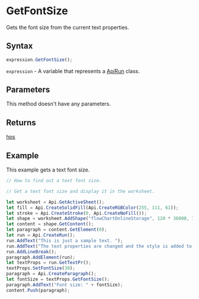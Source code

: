 # GetFontSize

Gets the font size from the current text properties.

## Syntax

```javascript
expression.GetFontSize();
```

`expression` - A variable that represents a [ApiRun](../ApiRun.md) class.

## Parameters

This method doesn't have any parameters.

## Returns

[hps](../../Enumeration/hps.md)

## Example

This example gets a text font size.

```javascript editor-xlsx
// How to find out a text font size.

// Get a text font size and display it in the worksheet.

let worksheet = Api.GetActiveSheet();
let fill = Api.CreateSolidFill(Api.CreateRGBColor(255, 111, 61));
let stroke = Api.CreateStroke(0, Api.CreateNoFill());
let shape = worksheet.AddShape("flowChartOnlineStorage", 120 * 36000, 70 * 36000, fill, stroke, 0, 2 * 36000, 0, 3 * 36000);
let content = shape.GetContent();
let paragraph = content.GetElement(0);
let run = Api.CreateRun();
run.AddText("This is just a sample text. ");
run.AddText("The text properties are changed and the style is added to the paragraph. ");
run.AddLineBreak();
paragraph.AddElement(run);
let textProps = run.GetTextPr();
textProps.SetFontSize(30);
paragraph = Api.CreateParagraph();
let fontSize = textProps.GetFontSize();
paragraph.AddText("Font size: " + fontSize);
content.Push(paragraph);
```

